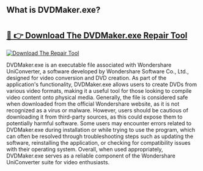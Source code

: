 ## What is DVDMaker.exe? 

# <h2><a href="https://exedetect.com/download.php?DVDMaker.exe">🔗 👉 Download The DVDMaker.exe Repair Tool</a></h2>

[![Download The Repair Tool](https://exedetect.com/download-button.jpg)](https://exedetect.com/download.php?DVDMaker.exe)

DVDMaker.exe is an executable file associated with Wondershare UniConverter, a software developed by Wondershare Software Co., Ltd., designed for video conversion and DVD creation. As part of the application's functionality, DVDMaker.exe allows users to create DVDs from various video formats, making it a useful tool for those looking to compile video content onto physical media. Generally, the file is considered safe when downloaded from the official Wondershare website, as it is not recognized as a virus or malware. However, users should be cautious of downloading it from third-party sources, as this could expose them to potentially harmful software. Some users may encounter errors related to DVDMaker.exe during installation or while trying to use the program, which can often be resolved through troubleshooting steps such as updating the software, reinstalling the application, or checking for compatibility issues with their operating system. Overall, when used appropriately, DVDMaker.exe serves as a reliable component of the Wondershare UniConverter suite for video enthusiasts.